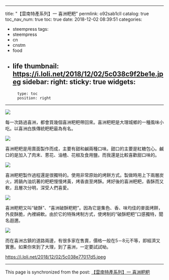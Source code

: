 
---
title: "【雲南特產系列】一 喜洲粑粑"
permlink: o92sab1cll
catalog: true
toc_nav_num: true
toc: true
date: 2018-12-02 08:39:51
categories:
- steempress
tags:
- steempress
- cn
- cnstm
- food
- life
thumbnail: https://i.loli.net/2018/12/02/5c038c9f2be1e.jpeg
sidebar:
    right:
        sticky: true
widgets:
    -
        type: toc
        position: right
---


![](https://i.loli.net/2018/12/02/5c038c9f2be1e.jpeg)


每一次路過喜洲，都會買幾個喜洲粑粑帶回來。喜洲粑粑是大理城鄉的一種風味小吃。以喜洲白族傳統粑粑最為有名。


![](https://i.loli.net/2018/12/02/5c038cd23323e.jpeg)


喜洲粑粑是用賣面製作而成，主要有甜和鹹兩種口味。甜口的主要是紅糖包心。鹹口的是加入了肉末、蔥花、油楂、花椒及食用鹽。而我還是比較喜歡甜口味的。


![](https://i.loli.net/2018/12/02/5c038cff90bf0.jpeg)


喜洲粑粑製作過程還是很獨特的。使用非常原始的烤餅方式。製做時用上下兩層炭火，將鍋內油炕著的粑粑慢慢烤黃，烤香直至烤酥。烤好後的喜洲粑粑，香酥而又軟，且層次分明，深受人們喜愛。


![](https://i.loli.net/2018/12/02/5c038d29a473e.jpeg)


喜洲粑粑又叫“破酥”、“喜洲破酥粑粑”。因為它是集色、香、味均佳的麥面烤餅，外皮酥脆，內裡綿軟。由於它的特殊烤制方式，使烤制的“破酥粑粑”口感獨特，聞名遐邇。


![](https://i.loli.net/2018/12/02/5c038d54e5027.jpeg)


而在喜洲古鎮的道路兩邊，有很多家在售賣，價格一般在5－8元不等，即經濟又實惠。如果你來到了大理，到了喜洲，一定要試試呦。


https://i.loli.net/2018/12/02/5c038e77017d5.jpeg

- - -

This page is synchronized from the post: [【雲南特產系列】一 喜洲粑粑](https://steemit.com/@sunai/o92sab1cll)
